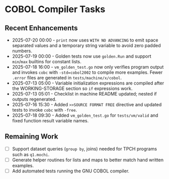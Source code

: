 # COBOL Compiler Tasks

## Recent Enhancements
- 2025-07-20 00:00 - `print` now uses `WITH NO ADVANCING` to emit space
  separated values and a temporary string variable to avoid zero padded
  numbers.
- 2025-07-19 00:00 - Golden tests now use `golden.Run` and support `min`/`max` builtins for constant lists.
- 2025-07-18 16:00 - `vm_golden_test.go` now only verifies program output and
  invokes `cobc` with `-std=cobol2002` to compile more examples. Fewer `.error`
  files are generated in `tests/machine/x/cobol`.
- 2025-07-13 05:00 - Variable initialization expressions are compiled after the WORKING-STORAGE section so `if` expressions work.
- 2025-07-13 05:01 - Checklist in machine README updated; nested if outputs regenerated.
- 2025-07-16 15:30 - Added `>>SOURCE FORMAT FREE` directive and updated tests to
  invoke `cobc` with `-free`.
- 2025-07-18 09:30 - Added `vm_golden_test.go` for `tests/vm/valid` and fixed
  function result variable names.

## Remaining Work
- [ ] Support dataset queries (`group by`, joins) needed for TPCH programs such as `q1.mochi`.
- [ ] Generate helper routines for lists and maps to better match hand written examples.
- [ ] Add automated tests running the GNU COBOL compiler.
